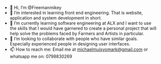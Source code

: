 - 👋 Hi, I’m @Freemanmikey
- 👀 I’m interested in learning front end engineering. That is website, application and system development in short.
- 🌱 I’m currently learning software engineering at ALX and I want to use the skills that I would have garnered to create a personal project that will help solve the problems faced by Farmers and Artists in particular.
- 💞️ I’m looking to collaborate with people who have similar goals. Especially experienced people in designing user interfaces.
- 📫 How to reach me: Email me at michaelmuisyomark@gmail.com or whatsapp me on: 0798830269

<!---
Freemanmikey/Freemanmikey is a ✨ special ✨ repository because its `README.md` (this file) appears on your GitHub profile.
You can click the Preview link to take a look at your changes.
--->
